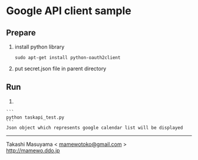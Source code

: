 Google API client sample
========================

Prepare
-------
1. install python library

    ```
    sudo apt-get install python-oauth2client
    ```
2. put secret.json file in parent directory


Run
---
1. 

    ```
    python taskapi_test.py
    ```
    Json object which represents google calendar list will be displayed

----
Takashi Masuyama < mamewotoko@gmail.com >  
http://mamewo.ddo.jp
